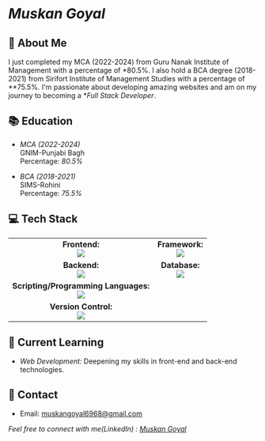 # *Muskan Goyal*

## 👋 About Me
I just completed my MCA (2022-2024) from Guru Nanak Institute of Management with a percentage of *80.5%. I also hold a BCA degree (2018-2021) from Sirifort Institute of Management Studies with a percentage of **75.5%. I'm passionate about developing amazing websites and am on my journey to becoming a **Full Stack Developer*.

## 📚 Education
- *MCA (2022-2024)*  
  GNIM-Punjabi Bagh  
  Percentage: *80.5%*

- *BCA (2018-2021)*  
  SIMS-Rohini  
  Percentage: *75.5%*

## 💻 Tech Stack

<table align="center">
  <tr>
    <td align="center">
      <strong>Frontend:</strong><br>
      <a href="https://skillicons.dev">
        <img src="https://skillicons.dev/icons?i=js,html,css" />
      </a>
    </td>
    <td align="center">
      <strong>Framework:</strong><br>
      <a href="https://skillicons.dev">
        <img src="https://skillicons.dev/icons?i=tailwind,bootstrap" />
      </a>
    </td>
  </tr>
  <tr>
    <td align="center">
      <strong>Backend:</strong><br>
      <a href="https://skillicons.dev">
        <img src="https://skillicons.dev/icons?i=django" />
      </a>
    </td>
    <td align="center">
      <strong>Database:</strong><br>
      <a href="https://skillicons.dev">
        <img src="https://skillicons.dev/icons?i=mysql" />
      </a>
    </td>
  </tr>
  <tr>
    <td align="center">
      <strong>Scripting/Programming Languages:</strong><br>
      <a href="https://skillicons.dev">
        <img src="https://skillicons.dev/icons?i=python" />
      </a>
    </td>
  </tr>
  <tr>
    <td align="center">
      <strong>Version Control:</strong><br>
      <a href="https://skillicons.dev">
        <img src="https://skillicons.dev/icons?i=github,git" />
      </a>
    </td>
  </tr>
</table>


## 🌱 Current Learning
- *Web Development:* Deepening my skills in front-end and back-end technologies.

## 📧 Contact
- Email: muskangoyal6968@gmail.com

*Feel free to connect with me(LinkedIn) :* [*Muskan Goyal*](https://www.linkedin.com/in/muskan-goyal-19b03721b/)


